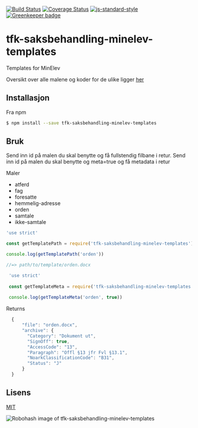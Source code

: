 [![Build Status](https://travis-ci.org/telemark/tfk-saksbehandling-minelev-templates.svg?branch=master)](https://travis-ci.org/telemark/tfk-saksbehandling-minelev-templates)
[![Coverage Status](https://coveralls.io/repos/telemark/tfk-saksbehandling-minelev-templates/badge.svg?branch=master&service=github)](https://coveralls.io/github/telemark/tfk-saksbehandling-minelev-templates?branch=master)
[![js-standard-style](https://img.shields.io/badge/code%20style-standard-brightgreen.svg?style=flat)](https://github.com/feross/standard)
[![Greenkeeper badge](https://badges.greenkeeper.io/telemark/tfk-saksbehandling-minelev-templates.svg)](https://greenkeeper.io/)

# tfk-saksbehandling-minelev-templates

Templates for MinElev
 
Oversikt over alle malene og koder for de ulike ligger [her](docs/templates.md)
 
 ## Installasjon
 
 Fra npm
 
 ```sh
 $ npm install --save tfk-saksbehandling-minelev-templates
 ```
  
 ## Bruk
 
 Send inn id på malen du skal benytte og få fullstendig filbane i retur.
 Send inn id på malen du skal benytte og meta=true og få metadata i retur
 
 Maler
 - atferd
 - fag
 - foresatte
 - hemmelig-adresse
 - orden
 - samtale
 - ikke-samtale
 
 ```JavaScript
 'use strict'
 
 const getTemplatePath = require('tfk-saksbehandling-minelev-templates')
 
 console.log(getTemplatePath('orden'))
 
 //=> path/to/template/orden.docx
 ```
 
 ```JavaScript
  'use strict'
  
  const getTemplateMeta = require('tfk-saksbehandling-minelev-templates')
  
  console.log(getTemplateMeta('orden', true))
  ```
 
 Returns
 
 ```JavaScript
   {
       "file": "orden.docx",
       "archive": {
         "Category": "Dokument ut",
         "SignOff": true,
         "AccessCode": "13",
         "Paragraph": "Offl §13 jfr Fvl §13.1",
         "NoarkClassificationCode": "B31",
         "Status": "J"
       }
   }
   ```
 
 ## Lisens
 
 [MIT](LICENSE)
 
 ![Robohash image of tfk-saksbehandling-minelev-templates](https://robots.kebabstudios.party/tfk-saksbehandling-minelev-templates.png "Robohash image of tfk-saksbehandling-minelev-templates")